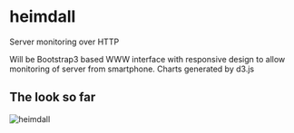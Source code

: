 # heimdall
Server monitoring over HTTP

Will be Bootstrap3 based WWW interface with responsive design to allow monitoring of server from smartphone.
Charts generated by d3.js

## The look so far


![heimdall](http://i.imgur.com/P7gmP9b.png)
